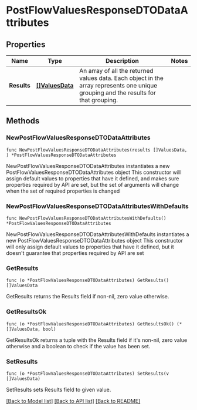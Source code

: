 # PostFlowValuesResponseDTODataAttributes

## Properties

Name | Type | Description | Notes
------------ | ------------- | ------------- | -------------
**Results** | [**[]ValuesData**](ValuesData.md) | An array of all the returned values data. Each object in the array represents one unique grouping and the results for that grouping. | 

## Methods

### NewPostFlowValuesResponseDTODataAttributes

`func NewPostFlowValuesResponseDTODataAttributes(results []ValuesData, ) *PostFlowValuesResponseDTODataAttributes`

NewPostFlowValuesResponseDTODataAttributes instantiates a new PostFlowValuesResponseDTODataAttributes object
This constructor will assign default values to properties that have it defined,
and makes sure properties required by API are set, but the set of arguments
will change when the set of required properties is changed

### NewPostFlowValuesResponseDTODataAttributesWithDefaults

`func NewPostFlowValuesResponseDTODataAttributesWithDefaults() *PostFlowValuesResponseDTODataAttributes`

NewPostFlowValuesResponseDTODataAttributesWithDefaults instantiates a new PostFlowValuesResponseDTODataAttributes object
This constructor will only assign default values to properties that have it defined,
but it doesn't guarantee that properties required by API are set

### GetResults

`func (o *PostFlowValuesResponseDTODataAttributes) GetResults() []ValuesData`

GetResults returns the Results field if non-nil, zero value otherwise.

### GetResultsOk

`func (o *PostFlowValuesResponseDTODataAttributes) GetResultsOk() (*[]ValuesData, bool)`

GetResultsOk returns a tuple with the Results field if it's non-nil, zero value otherwise
and a boolean to check if the value has been set.

### SetResults

`func (o *PostFlowValuesResponseDTODataAttributes) SetResults(v []ValuesData)`

SetResults sets Results field to given value.



[[Back to Model list]](../README.md#documentation-for-models) [[Back to API list]](../README.md#documentation-for-api-endpoints) [[Back to README]](../README.md)


